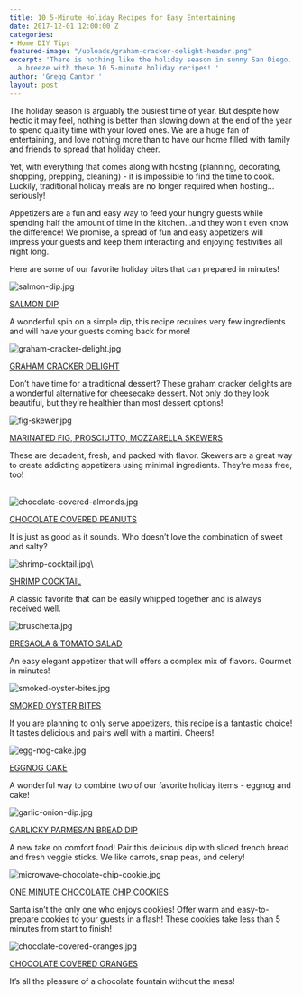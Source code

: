 ```yaml
---
title: 10 5-Minute Holiday Recipes for Easy Entertaining
date: 2017-12-01 12:00:00 Z
categories:
- Home DIY Tips
featured-image: "/uploads/graham-cracker-delight-header.png"
excerpt: 'There is nothing like the holiday season in sunny San Diego. Keep hosting
  a breeze with these 10 5-minute holiday recipes! '
author: 'Gregg Cantor '
layout: post
---
```


The holiday season is arguably the busiest time of year. But despite how hectic it may feel, nothing is better than slowing down at the end of the year to spend quality time with your loved ones. We are a huge fan of entertaining, and love nothing more than to have our home filled with family and friends to spread that holiday cheer.

Yet, with everything that comes along with hosting (planning, decorating, shopping, prepping, cleaning)  - it is impossible to find the time to cook. Luckily, traditional holiday meals are no longer required when hosting...  seriously!

Appetizers are a fun and easy way to feed your hungry guests while spending half the amount of time in the kitchen...and they won't even know the difference! We promise, a spread of fun and easy appetizers will impress your guests and keep them interacting and enjoying festivities all night long.

Here are some of our favorite holiday bites that can prepared in minutes!

![salmon-dip.jpg](/uploads/salmon-dip.jpg)

[SALMON DIP](http://www.geniuskitchen.com/recipe/salmon-dip-105905)

A wonderful spin on a simple dip, this recipe requires very few ingredients and will have your guests coming back for more!

![graham-cracker-delight.jpg](/uploads/graham-cracker-delight.jpg)

[GRAHAM CRACKER DELIGHT](http://www.geniuskitchen.com/recipe/quot-its-that-easy-quot-graham-cracker-delight-328250)

Don’t have time for a traditional dessert? These graham cracker delights are a wonderful alternative for cheesecake dessert. Not only do they look beautiful, but they're healthier than most dessert options!

![fig-skewer.jpg](/uploads/fig-skewer.jpg)

[MARINATED FIG, PROSCIUTTO, MOZZARELLA SKEWERS](https://www.bbcgoodfood.com/recipes/1601/marinated-figs-with-prosciutto-mozzarella-and-basi) 

These are decadent, fresh, and packed with flavor. Skewers are a great way to create addicting appetizers using minimal ingredients. They're mess free, too! 

\
![chocolate-covered-almonds.jpg](/uploads/chocolate-covered-almonds.jpg)

[CHOCOLATE COVERED PEANUTS](http://www.geniuskitchen.com/recipe/lisas-homemade-chocolate-covered-peanuts-112327)

It is just as good as it sounds. Who doesn’t love the combination of sweet and salty?

![shrimp-cocktail.jpg](/uploads/shrimp-cocktail.jpg)\\

[SHRIMP COCKTAIL](http://www.geniuskitchen.com/recipe/shrimp-cocktail-316663)

A classic favorite that can be easily whipped together and is always received well.

![bruschetta.jpg](/uploads/bruschetta.jpg)

[BRESAOLA & TOMATO SALAD](http://www.geniuskitchen.com/recipe/bresaola-and-tomato-salad-411390)

An easy elegant appetizer that will offers a complex mix of flavors. Gourmet in minutes!

![smoked-oyster-bites.jpg](/uploads/smoked-oyster-bites.jpg)

[SMOKED OYSTER BITES](http://www.geniuskitchen.com/recipe/boomettes-smoked-oysters-appetizers-341560)

If you are planning to only serve appetizers, this recipe is a fantastic choice! It tastes delicious and pairs well with a martini. Cheers!

![egg-nog-cake.jpg](/uploads/egg-nog-cake.jpg)

[EGGNOG CAKE](http://www.geniuskitchen.com/recipe/eggnog-cake-367246)

A wonderful way to combine two of our favorite holiday items - eggnog and cake!

![garlic-onion-dip.jpg](/uploads/garlic-onion-dip.jpg)

[GARLICKY PARMESAN BREAD DIP](http://www.geniuskitchen.com/recipe/garlicky-parmesan-bread-dip-450138)

A new take on comfort food! Pair this delicious dip with sliced french bread and fresh veggie sticks. We like carrots, snap peas, and celery!

![microwave-chocolate-chip-cookie.jpg](/uploads/microwave-chocolate-chip-cookie.jpg)

[ONE MINUTE CHOCOLATE CHIP COOKIES](http://www.prettyprudent.com/2012/04/entertaining-food/one-minuteone-cookie-how-to-make-a-single-microwave-chocolate-chip-cookie-in-a-minute/)

Santa isn’t the only one who enjoys cookies! Offer warm and easy-to-prepare cookies to your guests in a flash! These cookies take less than 5 minutes from start to finish!

![chocolate-covered-oranges.jpg](/uploads/chocolate-covered-oranges.jpg)

[CHOCOLATE COVERED ORANGES](http://www.geniuskitchen.com/recipe/chocolate-covered-oranges-85455)

It’s all the pleasure of a chocolate fountain without the mess!